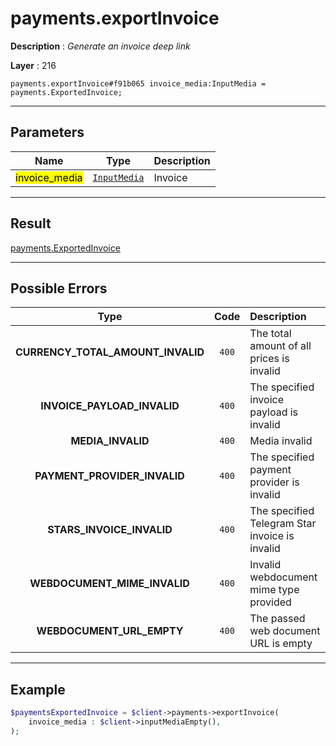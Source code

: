 # payments.exportInvoice

**Description** : *Generate an invoice deep link*

**Layer** : 216

```tl
payments.exportInvoice#f91b065 invoice_media:InputMedia = payments.ExportedInvoice;
```

---

## Parameters

| Name | Type | Description |
| :---: | :---: | :--- |
| <mark>invoice_media</mark> | [`InputMedia`](type/InputMedia) | Invoice |

---

## Result

[payments.ExportedInvoice](type/payments.ExportedInvoice)

---

## Possible Errors

| Type | Code | Description |
| :---: | :---: | :--- |
| **CURRENCY_TOTAL_AMOUNT_INVALID** | `400` | The total amount of all prices is invalid |
| **INVOICE_PAYLOAD_INVALID** | `400` | The specified invoice payload is invalid |
| **MEDIA_INVALID** | `400` | Media invalid |
| **PAYMENT_PROVIDER_INVALID** | `400` | The specified payment provider is invalid |
| **STARS_INVOICE_INVALID** | `400` | The specified Telegram Star invoice is invalid |
| **WEBDOCUMENT_MIME_INVALID** | `400` | Invalid webdocument mime type provided |
| **WEBDOCUMENT_URL_EMPTY** | `400` | The passed web document URL is empty |

---

## Example

```php
$paymentsExportedInvoice = $client->payments->exportInvoice(
	invoice_media : $client->inputMediaEmpty(),
);
```